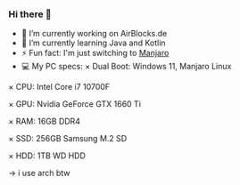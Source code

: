 ### Hi there 👋

- 🔭 I’m currently working on AirBlocks.de
- 🌱 I’m currently learning Java and Kotlin
- ⚡ Fun fact: I'm just switching to [Manjaro](https://manjaro.org/)
- 💻 My PC specs:
 × Dual Boot: Windows 11, Manjaro Linux

 × CPU: Intel Core i7 10700F

 × GPU: Nvidia GeForce GTX 1660 Ti

 × RAM: 16GB DDR4

 × SSD: 256GB Samsung M.2 SD 

 × HDD: 1TB WD HDD


-> i use arch btw 
